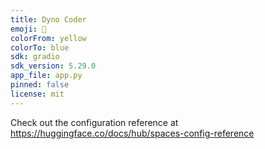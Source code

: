 ```yaml
---
title: Dyno Coder
emoji: 🐠
colorFrom: yellow
colorTo: blue
sdk: gradio
sdk_version: 5.29.0
app_file: app.py
pinned: false
license: mit
---
```


Check out the configuration reference at https://huggingface.co/docs/hub/spaces-config-reference
